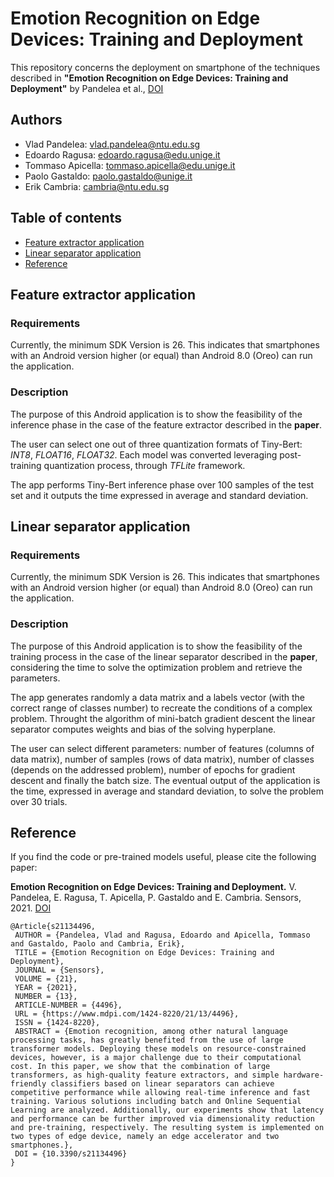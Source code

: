 # Emotion Recognition on Edge Devices: Training and Deployment
This repository concerns the deployment on smartphone of the techniques described in **"Emotion Recognition on Edge Devices: Training and Deployment"** by Pandelea et al., [DOI](https://doi.org/10.3390/s21134496)

## Authors
* Vlad Pandelea: vlad.pandelea@ntu.edu.sg
* Edoardo Ragusa: edoardo.ragusa@edu.unige.it
* Tommaso Apicella: tommaso.apicella@edu.unige.it
* Paolo Gastaldo: paolo.gastaldo@unige.it
* Erik Cambria: cambria@ntu.edu.sg

## Table of contents
* [Feature extractor application](#feature-extractor-application)
* [Linear separator application](#linear-separator-application)
* [Reference](#reference)

## Feature extractor application
### Requirements
Currently, the minimum SDK Version is 26. This indicates that smartphones with an Android version higher (or equal) than Android 8.0 (Oreo) can run the application. 

### Description
The purpose of this Android application is to show the feasibility of the inference phase in the case of the feature extractor described in the **paper**.

The user can select one out of three quantization formats of Tiny-Bert: *INT8*, *FLOAT16*, *FLOAT32*. Each model was converted leveraging post-training quantization process, through *TFLite* framework.

The app performs Tiny-Bert inference phase over 100 samples of the test set and it outputs the time expressed in average and standard deviation.


## Linear separator application
### Requirements
Currently, the minimum SDK Version is 26. This indicates that smartphones with an Android version higher (or equal) than Android 8.0 (Oreo) can run the application. 

### Description
The purpose of this Android application is to show the feasibility of the training process in the case of the linear separator described in the **paper**, considering the time to solve the optimization problem and retrieve the parameters.

The app generates randomly a data matrix and a labels vector (with the correct range of classes number) to recreate the conditions of a complex problem.
Throught the algorithm of mini-batch gradient descent the linear separator computes weights and bias of the solving hyperplane.

The user can select different parameters: number of features (columns of data matrix), number of samples (rows of data matrix), number of classes (depends on the addressed problem), number of epochs for gradient descent and finally the batch size. The eventual output of the application is the time, expressed in average and standard deviation, to solve the problem over 30 trials.
 
## Reference
If you find the code or pre-trained models useful, please cite the following paper:

**Emotion Recognition on Edge Devices: Training and Deployment.** V. Pandelea, E. Ragusa, T. Apicella, P. Gastaldo and E. Cambria. Sensors, 2021. [DOI](https://doi.org/10.3390/s21134496)

    @Article{s21134496,
     AUTHOR = {Pandelea, Vlad and Ragusa, Edoardo and Apicella, Tommaso and Gastaldo, Paolo and Cambria, Erik},
     TITLE = {Emotion Recognition on Edge Devices: Training and Deployment},
     JOURNAL = {Sensors},
     VOLUME = {21},
     YEAR = {2021},
     NUMBER = {13},
     ARTICLE-NUMBER = {4496},
     URL = {https://www.mdpi.com/1424-8220/21/13/4496},
     ISSN = {1424-8220},
     ABSTRACT = {Emotion recognition, among other natural language processing tasks, has greatly benefited from the use of large transformer models. Deploying these models on resource-constrained devices, however, is a major challenge due to their computational cost. In this paper, we show that the combination of large transformers, as high-quality feature extractors, and simple hardware-friendly classifiers based on linear separators can achieve competitive performance while allowing real-time inference and fast training. Various solutions including batch and Online Sequential Learning are analyzed. Additionally, our experiments show that latency and performance can be further improved via dimensionality reduction and pre-training, respectively. The resulting system is implemented on two types of edge device, namely an edge accelerator and two smartphones.},
     DOI = {10.3390/s21134496}
    }
